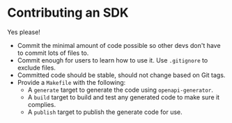 # Contributing an SDK

Yes please!

* Commit the minimal amount of code possible so other devs don't have to commit lots of files to.
* Commit enough for users to learn how to use it. Use `.gitignore` to exclude files.
* Committed code should be stable, should not change based on Git tags.
* Provide a `Makefile` with the following:
    * A `generate` target to generate the code using `openapi-generator`.
    * A `build` target to build and test any generated code to make sure it complies.
    * A `publish` target to publish the generate code for use.
